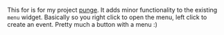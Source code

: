 This for is for my project [punge](https://github.com/nednoodlehead/punge). It adds minor functionality to the existing `menu` widget. Basically so you right click to open the menu, left click to create an event. Pretty much
a button with a menu :)

